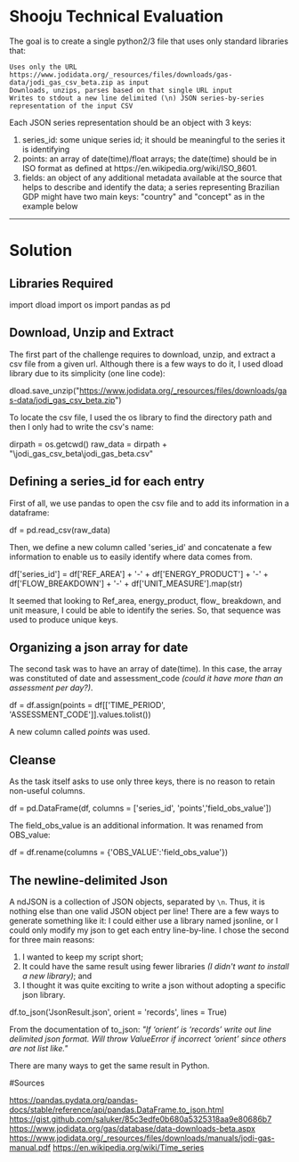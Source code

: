 # Shooju Technical Evaluation

The goal is to create a single python2/3 file that uses only standard libraries that:

    Uses only the URL https://www.jodidata.org/_resources/files/downloads/gas-data/jodi_gas_csv_beta.zip as input
    Downloads, unzips, parses based on that single URL input
    Writes to stdout a new line delimited (\n) JSON series-by-series representation of the input CSV

Each JSON series representation should be an object with 3 keys:
<ol>
<li>series_id: some unique series id; it should be meaningful to the series it is identifying</li>
<li>points: an array of date(time)/float arrays; the date(time) should be in ISO format as defined at https://en.wikipedia.org/wiki/ISO_8601.</li>
<li>fields: an object of any additional metadata available at the source that helps to describe and identify the data; a series representing Brazilian GDP might have two main keys: "country" and "concept" as in the example below</li>
</ol>


--------------------------------------------------

# Solution

## Libraries Required

import dload
import os
import pandas as pd

## Download, Unzip and Extract

The first part of the challenge requires to download, unzip, and extract a csv file from a given url. Although there is a few ways to do it, I used dload library due to its simplicity (one line code):

dload.save_unzip("https://www.jodidata.org/_resources/files/downloads/gas-data/jodi_gas_csv_beta.zip")

To locate the csv file, I used the os library to find the directory path and then I only had to write the csv's name:

dirpath = os.getcwd()
raw_data = dirpath + "\jodi_gas_csv_beta\jodi_gas_beta.csv"


## Defining a series_id for each entry

First of all, we use pandas to open the csv file and to add its information in a dataframe:

df = pd.read_csv(raw_data)

Then, we define a new column called 'series_id' and concatenate a few information to enable us to easily identify where data comes from. 

df['series_id'] = df['REF_AREA'] + '-' + df['ENERGY_PRODUCT'] + '-' +  df['FLOW_BREAKDOWN']  + '-' +  df['UNIT_MEASURE'].map(str)

It seemed that looking to Ref_area, energy_product, flow_ breakdown, and unit measure, I could be able to identify the series. So, that sequence was used to produce unique keys.

## Organizing a json array for date

The second task was to have an array of date(time). In this case, the array was constituted of date and assessment_code <em>(could it have more than an assessment per day?)</em>.

df = df.assign(points = df[['TIME_PERIOD', 'ASSESSMENT_CODE']].values.tolist())

A new column called <em>points</em> was used.

## Cleanse

As the task itself asks to use only three keys, there is no reason to retain non-useful columns. 

df = pd.DataFrame(df, columns = ['series_id', 'points','field_obs_value'])

The field_obs_value is an additional information. It was renamed from OBS_value: 

df = df.rename(columns = {'OBS_VALUE':'field_obs_value'})  

## The newline-delimited Json

 A ndJSON is a collection of JSON objects, separated by `\n`. Thus, it is nothing else than one valid JSON object per line! There are a few ways to generate something like it: I could either use a library named jsonline, or I could only modify my json to get each entry line-by-line. I chose the second for three main reasons: 
<ol>
<li>I wanted to keep my script short;</li>
<li>It could have the same result using fewer libraries <em>(I didn't want to install a new library)</em>; and </li>
<li>I thought it was quite exciting to write a json without adopting a specific json library.</li>
</ol>

df.to_json('JsonResult.json', orient = 'records', lines = True)

From the documentation of to_json:<em> "If ‘orient’ is ‘records’ write out line delimited json format. Will throw ValueError if incorrect ‘orient’ since others are not list like."</em>

There are many ways to get the same result in Python.


#Sources

https://pandas.pydata.org/pandas-docs/stable/reference/api/pandas.DataFrame.to_json.html
https://gist.github.com/saluker/85c3edfe0b680a5325318aa9e80686b7
https://www.jodidata.org/gas/database/data-downloads-beta.aspx
https://www.jodidata.org/_resources/files/downloads/manuals/jodi-gas-manual.pdf
https://en.wikipedia.org/wiki/Time_series
